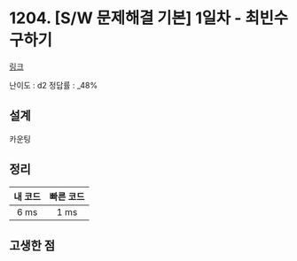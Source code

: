 # 1204. [S/W 문제해결 기본] 1일차 - 최빈수 구하기

[링크](https://swexpertacademy.com/main/code/problem/problemDetail.do?contestProbId=AV13zo1KAAACFAYh&categoryId=AV13zo1KAAACFAYh&categoryType=CODE)

난이도 : d2
정답률 : \_48%

## 설계

카운팅

## 정리

| 내 코드 | 빠른 코드 |
| :-----: | :-------: |
|  6 ms   |   1 ms    |

## 고생한 점
